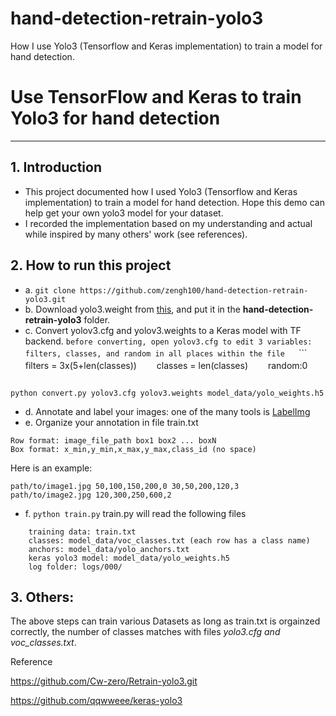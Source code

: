 # hand-detection-retrain-yolo3
How I use Yolo3 (Tensorflow and Keras implementation) to train a model for hand detection.
# Use TensorFlow and Keras to train Yolo3 for hand detection 
------
## 1. Introduction
- This project documented how I used Yolo3 (Tensorflow and Keras implementation) to train a model for hand detection. Hope this demo can help get your own yolo3 model for your dataset.
- I recorded the implementation based on my understanding and actual  while inspired by many others' work (see references).

## 2. How to run this project
- a. `git clone https://github.com/zengh100/hand-detection-retrain-yolo3.git`
- b. Download yolo3.weight from [this](https://pjreddie.com/media/files/yolov3.weights), and put it in the **hand-detection-retrain-yolo3** folder.
- c. Convert yolov3.cfg and yolov3.weights to a Keras model with TF backend.
`before converting, open yolov3.cfg to edit 3 variables: filters, classes, and random in all places within the file`
　  ```
    filters = 3x(5+len(classes))
　　classes = len(classes)
　　random:0
    ```
```
python convert.py yolov3.cfg yolov3.weights model_data/yolo_weights.h5
```
- d. Annotate and label your images: one of the many tools is [LabelImg](https://github.com/tzutalin/labelImg)
- e. Organize your annotation in file train.txt
```
Row format: image_file_path box1 box2 ... boxN
Box format: x_min,y_min,x_max,y_max,class_id (no space)
```
Here is an example:
```
path/to/image1.jpg 50,100,150,200,0 30,50,200,120,3
path/to/image2.jpg 120,300,250,600,2
```
- f. `python train.py`
    train.py will read the following files
```
    training data: train.txt
    classes: model_data/voc_classes.txt (each row has a class name)  
    anchors: model_data/yolo_anchors.txt
    keras yolo3 model: model_data/yolo_weights.h5
    log folder: logs/000/
```
## 3. Others:
The above steps can train various Datasets as long as train.txt is orgainzed correctly, the number of classes matches with files *yolo3.cfg and voc_classes.txt*. 

Reference

https://github.com/Cw-zero/Retrain-yolo3.git

https://github.com/qqwweee/keras-yolo3
